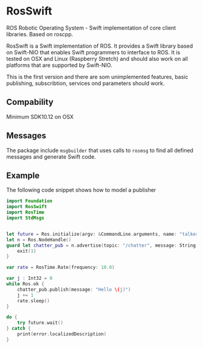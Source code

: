 # RosSwift
ROS Robotic Operating System - Swift implementation of core client libraries. Based on roscpp.

RosSwift is a Swift implementation of ROS. It provides a Swift library based on Swift-NIO that enables Swift programmers to interface to ROS. It is tested on OSX and Linux (Raspberry Stretch) and should also work on all platforms that are supported by Swift-NIO.

This is the first version and there are som unimplemented features, basic publishing, subscribtion, services ond parameters should work.

## Compability

Minimum SDK10.12 on OSX

## Messages

The package include ``msgbuilder`` that uses calls to ``rosmsg`` to find all defined messages and generate Swift code.

## Example

The following code snippet shows how to model a publisher

```swift
import Foundation
import RosSwift
import RosTime
import StdMsgs


let future = Ros.initialize(argv: &CommandLine.arguments, name: "talker")
let n = Ros.NodeHandle()
guard let chatter_pub = n.advertise(topic: "/chatter", message: String.self) else {
    exit(1)
}

var rate = RosTime.Rate(frequency: 10.0)

var j : Int32 = 0
while Ros.ok {
    chatter_pub.publish(message: "Hello \(j)")
    j += 1
    rate.sleep()
}

do {
    try future.wait()
} catch {
    print(error.localizedDescription)
}
```

